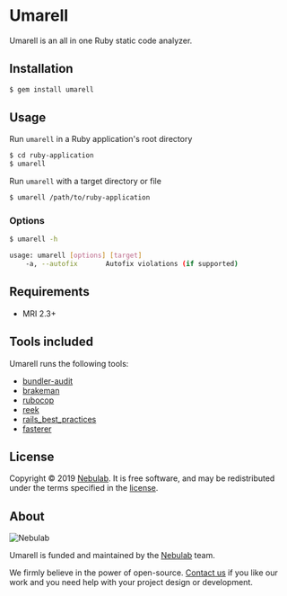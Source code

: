 # Umarell

Umarell is an all in one Ruby static code analyzer.

## Installation

```sh
$ gem install umarell
```

## Usage

Run `umarell` in a Ruby application's root directory

```sh
$ cd ruby-application
$ umarell
```

Run `umarell` with a target directory or file

```sh
$ umarell /path/to/ruby-application
```

### Options

```sh
$ umarell -h

usage: umarell [options] [target]
    -a, --autofix       Autofix violations (if supported)
```

## Requirements

* MRI 2.3+

## Tools included

Umarell runs the following tools:
- [bundler-audit](https://github.com/rubysec/bundler-audit)
- [brakeman](https://github.com/presidentbeef/brakeman)
- [rubocop](https://github.com/rubocop-hq/rubocop)
- [reek](https://github.com/troessner/reek)
- [rails_best_practices](https://github.com/flyerhzm/rails_best_practices)
- [fasterer](https://github.com/DamirSvrtan/fasterer)

## License

Copyright © 2019 [Nebulab](https://nebulab.it/).
It is free software, and may be redistributed under the terms specified in the [license](LICENSE.txt).

## About

![Nebulab](http://nebulab.it/assets/images/public/logo.svg)

Umarell is funded and maintained by the [Nebulab](http://nebulab.it/) team.

We firmly believe in the power of open-source. [Contact us](https://nebulab.it/contact-us/) if you like our work and you need help with your project design or development.
